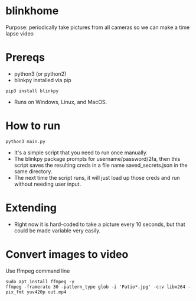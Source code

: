 # blinkhome


Purpose: periodically take pictures from all cameras so we can make a time lapse video

# Prereqs
- python3 (or python2)
- blinkpy installed via pip
```
pip3 install blinkpy
```
- Runs on Windows, Linux, and MacOS.


# How to run
```
python3 main.py
```

- It's a simple script that you need to run once manually.
- The blinkpy package prompts for username/password/2fa, then this script saves the resulting creds in a file name saved_secrets.json in the same directory.
- The next time the script runs, it will just load up those creds and run without needing user input.


# Extending
- Right now it is hard-coded to take a picture every 10 seconds, but that could be made variable very easily.




# Convert images to video

Use ffmpeg command line
```
sudo apt install ffmpeg -y
ffmpeg -framerate 30 -pattern_type glob -i 'Patio*.jpg' -c:v libx264 -pix_fmt yuv420p out.mp4
```
